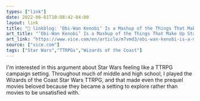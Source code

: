 ```yaml
---
types: ["link"]
date: 2022-06-01T10:08:42-04:00
layout: link
title: "🔗 linkblog: ‘Obi-Wan Kenobi’ Is a Mashup of the Things That Make Up Star Wars'"
art_title: "‘Obi-Wan Kenobi’ Is a Mashup of the Things That Make Up Star Wars"
art_link: "https://www.vice.com/en/article/m7vmd3/obi-wan-kenobi-is-a-mash-up-of-the-things-that-make-up-star-wars"
source: ["vice.com"]
tags: ["Star Wars","TTRPGs","Wizards of the Coast"]
---
```

I'm interested in this argument about Star Wars feeling like a TTRPG campaign setting. Throughout much of middle and high school, I played the Wizards of the Coast Star Wars TTRPG, and that made even the prequel movies beloved because they became a setting to explore rather than movies to be unsatisfied with.
 
